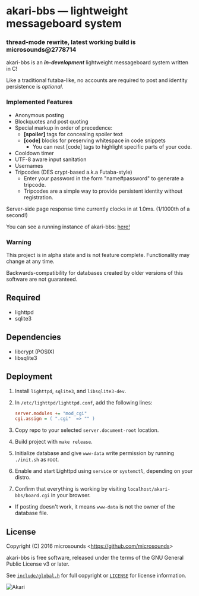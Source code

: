 # akari-bbs — lightweight messageboard system

### thread-mode rewrite, latest working build is microsounds@2778714

akari-bbs is an **_in-development_** lightweight messageboard system written in C!

Like a traditional futaba-like, no accounts are required to post and identity persistence is _optional_.

### Implemented Features
* Anonymous posting
* Blockquotes and post quoting
* Special markup in order of precedence:
  * **[spoiler]** tags for concealing spoiler text
  * **[code]** blocks for preserving whitespace in code snippets
    * You can nest [code] tags to highlight specific parts of your code.
* Cooldown timer
* UTF-8 aware input sanitation
* Usernames
* Tripcodes (DES crypt-based a.k.a Futaba-style)
  * Enter your password in the form "name#password" to generate a tripcode.
  * Tripcodes are a simple way to provide persistent identity without registration.

Server-side page response time currently clocks in at 1.0ms. (1/1000th of a second!)

You can see a running instance of akari-bbs: [here!](http://akaribbs.mooo.com/)

### Warning
This project is in alpha state and is not feature complete. Functionality may change at any time.

Backwards-compatibility for databases created by older versions of this software are not guaranteed.

## Required
* lighttpd
* sqlite3

## Dependencies
* libcrypt (POSIX)
* libsqlite3

## Deployment
1. Install `lighttpd`, `sqlite3`, and `libsqlite3-dev`.
2. In `/etc/lighttpd/lighttpd.conf`, add the following lines:

   ```ini
   server.modules += "mod_cgi"
   cgi.assign = ( ".cgi"  => "" )
   ```
3. Copy repo to your selected `server.document-root` location.
4. Build project with `make release`.
5. Initialize database and give `www-data` write permission by running `./init.sh` as root.
6. Enable and start Lighttpd using `service` or `systemctl`, depending on your distro.
7. Confirm that everything is working by visiting `localhost/akari-bbs/board.cgi` in your browser.
  * If posting doesn't work, it means `www-data` is not the owner of the database file.

## License
Copyright (C) 2016 microsounds <<https://github.com/microsounds>>

akari-bbs is free software, released under the terms of the GNU General Public License v3 or later.

See [`include/global.h`](include/global.h) for full copyright or [`LICENSE`](LICENSE) for license information.

![Akari](http://i.imgur.com/fOCh5UZ.gif)
